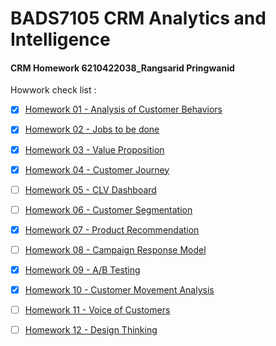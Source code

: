 # BADS7105 CRM Analytics and Intelligence 
#### CRM Homework 6210422038_Rangsarid Pringwanid

Howwork check list :

- [x] [Homework 01 - Analysis of Customer Behaviors](Homework%2001)
- [x] [Homework 02 - Jobs to be done](Homework%2002)
- [x] [Homework 03 - Value Proposition](Homework%2003)
- [x] [Homework 04 - Customer Journey](Homework%2004)
- [ ] [Homework 05 - CLV Dashboard](Homework%2005)
- [ ] [Homework 06 - Customer Segmentation](Homework%2006)
- [x] [Homework 07 - Product Recommendation](Homework%2007)
- [ ] [Homework 08 - Campaign Response Model](Homework%2008)
- [x] [Homework 09 - A/B Testing](Homework%2009)
- [x] [Homework 10 - Customer Movement Analysis](Homework%20010)
- [ ] [Homework 11 - Voice of Customers](Homework%20011)
- [ ] [Homework 12 - Design Thinking](Homework%20012)



